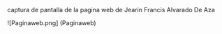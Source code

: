  captura de pantalla de la pagina web de Jearin Francis Alvarado De Aza

 ![Paginaweb.png] (Paginaweb)